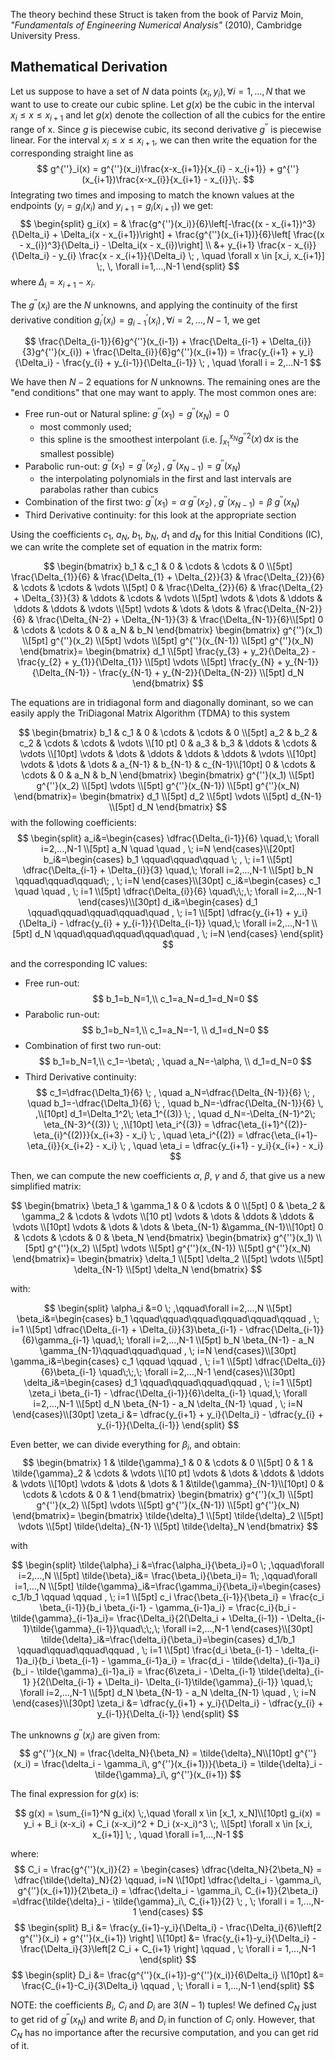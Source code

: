


The theory bechind these Struct is taken from the book of Parviz Moin, 
_"Fundamentals of Engineering Numerical Analysis"_ (2010), Cambridge University Press.

## Mathematical Derivation

Let us suppose to have a set of $N$ data points $(x_i, y_i), \forall i=1,...,N$ that we want
to use to create our cubic spline.
Let $g(x)$ be the cubic in the interval $x_i \leq x \leq x_{i+1}$ and let $g(x)$ denote the
collection of all the cubics for the entire range of x. Since $g$ is piecewise cubic,
its second derivative $g^{''}$ is piecewise linear. 
For the interval $x_i \leq x \leq x_{i+1}$, we
can then write the equation for the corresponding straight line as
$$
g^{''}_i(x) = g^{''}(x_i)\frac{x-x_{i+1}}{x_{i} - x_{i+1}} + g^{''}(x_{i+1})\frac{x-x_{i}}{x_{i+1} - x_{i}}\;.
$$
Integrating two times and imposing to match the known values at the endpoints 
($y_i = g_i(x_i)$ and $y_{i+1} = g_i(x_{i+1})$) we get:
$$
\begin{split}
g_i(x) = 
    & \frac{g^{''}(x_i)}{6}\left[-\frac{(x - x_{i+1})^3}{\Delta_i} + \Delta_i(x - x_{i+1})\right] + \frac{g^{''}(x_{i+1})}{6}\left[ \frac{(x - x_{i})^3}{\Delta_i} - \Delta_i(x - x_{i})\right] \\
    &+ y_{i+1} \frac{x - x_{i}}{\Delta_i} - y_{i} \frac{x - x_{i+1}}{\Delta_i} \; , 
    \quad \forall x \in [x_i, x_{i+1}] \;, \, \forall i=1,...,N-1 
\end{split}
$$
where $\Delta_i = x_{i+1} - x_i$.

The $g^{''}(x_i)$ are the $N$ unknowns, and applying the continuity of the first derivative condition 
$g^{'}_i(x_i) = g^{'}_{i-1}(x_i) \, , \forall i=2,...,N-1$, we get

$$
\frac{\Delta_{i-1}}{6}g^{''}(x_{i-1}) + 
\frac{\Delta_{i-1} + \Delta_{i}}{3}g^{''}(x_{i}) +
\frac{\Delta_{i}}{6}g^{''}(x_{i+1}) =
\frac{y_{i+1} + y_i}{\Delta_i} - \frac{y_{i} + y_{i-1}}{\Delta_{i-1}}  \; , \quad \forall i = 2,...N-1
$$

We have then $N-2$ equations for $N$ unknowns. The remaining ones are the "end conditions" that one may want to apply.
The most common ones are:
- Free run-out or Natural spline: $g^{''}(x_1)=g^{''}(x_N)=0$
  - most commonly used;
  - this spline is the smoothest interpolant (i.e. $\int_{x_1}^{x_N}g^{''2}(x)\, \mathrm{d}x$ is the smallest possible)
- Parabolic run-out: $g^{''}(x_1)=g^{''}(x_2) \, , \; g^{''}(x_{N-1}) = g^{''}(x_N)$
  - the interpolating polynomials in the first and last intervals are parabolas rather than cubics
- Combination of the first two: $g^{''}(x_1)=\alpha \ g^{''}(x_2) \, , \; g^{''}(x_{N-1}) = \beta \ g^{''}(x_N)$
- Third Derivative continuity: for this look at the appropriate section

Using the coefficients $c_1$, $a_N$, $b_1$, $b_N$, $d_1$ and $d_N$ for this Initial Conditions (IC), we can write the complete set of equation in the matrix form:



$$
\begin{bmatrix}
    b_1 & c_1 & 0 & \cdots & \cdots & 0 \\[5pt]
    \frac{\Delta_{1}}{6}  & \frac{\Delta_{1} + \Delta_{2}}{3} & \frac{\Delta_{2}}{6} & \cdots & \cdots & \vdots \\[5pt]
    0 & \frac{\Delta_{2}}{6}  & \frac{\Delta_{2} + \Delta_{3}}{3} &  \ddots & \cdots & \vdots \\[5pt]
     \vdots & \dots & \ddots & \ddots & \ddots & \vdots \\[5pt]
    \vdots & \dots & \dots & \frac{\Delta_{N-2}}{6} & \frac{\Delta_{N-2} + \Delta_{N-1}}{3} & \frac{\Delta_{N-1}}{6}\\[5pt]
    0 & \cdots & \cdots & 0 & a_N & b_N
\end{bmatrix}
\begin{bmatrix}
    g^{''}(x_1) \\[5pt]
    g^{''}(x_2) \\[5pt]
    \vdots \\[5pt]
    g^{''}(x_{N-1}) \\[5pt]
    g^{''}(x_N)
\end{bmatrix}=
\begin{bmatrix}
    d_1 \\[5pt]
    \frac{y_{3} + y_2}{\Delta_2} - \frac{y_{2} + y_{1}}{\Delta_{1}} \\[5pt]
    \vdots \\[5pt]
    \frac{y_{N} + y_{N-1}}{\Delta_{N-1}} - \frac{y_{N-1} + y_{N-2}}{\Delta_{N-2}} \\[5pt]
    d_N
\end{bmatrix}
$$

The equations are in tridiagonal form and diagonally dominant, so we can easily apply the TriDiagonal Matrix Algorithm (TDMA) to this system

$$
\begin{bmatrix}
    b_1 & c_1 & 0 & \cdots & \cdots & 0 \\[5pt]
    a_2  & b_2 & c_2 & \cdots & \cdots & \vdots \\[10 pt]
    0 & a_3  & b_3 &  \ddots & \cdots & \vdots \\[10pt]
     \vdots & \dots & \ddots & \ddots & \ddots & \vdots \\[10pt]
    \vdots & \dots & \dots & a_{N-1} & b_{N-1} & c_{N-1}\\[10pt]
    0 & \cdots & \cdots & 0 & a_N & b_N
\end{bmatrix}
\begin{bmatrix}
    g^{''}(x_1) \\[5pt]
    g^{''}(x_2) \\[5pt]
    \vdots \\[5pt]
    g^{''}(x_{N-1}) \\[5pt]
    g^{''}(x_N)
\end{bmatrix}=
\begin{bmatrix}
    d_1 \\[5pt]
    d_2 \\[5pt]
    \vdots \\[5pt]
    d_{N-1} \\[5pt]
    d_N
\end{bmatrix}
$$
with the following coefficients:
$$
\begin{split}
a_i&=\begin{cases}
        \dfrac{\Delta_{i-1}}{6} \quad,\; \forall i=2,...,N-1 \\[5pt]
        a_N  \quad \quad , \; i=N
    \end{cases}\\[20pt]
b_i&=\begin{cases}
        b_1  \qquad\qquad\qquad \; , \; i=1 \\[5pt]
        \dfrac{\Delta_{i-1} + \Delta_{i}}{3} \quad,\; \forall i=2,...,N-1 \\[5pt]
        b_N  \qquad\qquad\qquad\; , \; i=N
    \end{cases}\\[30pt]
c_i&=\begin{cases}
        c_1  \quad \quad , \; i=1 \\[5pt]
        \dfrac{\Delta_{i}}{6} \quad\;\;,\; \forall i=2,...,N-1
    \end{cases}\\[30pt]
d_i&=\begin{cases}
        d_1  \qquad\qquad\qquad\qquad\quad , \; i=1 \\[5pt]
        \dfrac{y_{i+1} + y_i}{\Delta_i} - \dfrac{y_{i} + y_{i-1}}{\Delta_{i-1}} \quad,\; \forall i=2,...,N-1 \\[5pt]
        d_N  \qquad\qquad\qquad\qquad\quad , \; i=N
    \end{cases}
\end{split}
$$

and the corresponding IC values:
- Free run-out: 
  $$
  b_1=b_N=1,\\ c_1=a_N=d_1=d_N=0
  $$
- Parabolic run-out: 
  $$
    b_1=b_N=1,\\ c_1=a_N=-1, \\ d_1=d_N=0
  $$
- Combination of first two run-out: 
  $$
    b_1=b_N=1,\\ c_1=-\beta\; , \quad a_N=-\alpha, \\ d_1=d_N=0
  $$
- Third Derivative continuity: 
  $$
    c_1=\dfrac{\Delta_1}{6} \; , \quad 
    a_N=\dfrac{\Delta_{N-1}}{6} \; , \quad
    b_1=-\dfrac{\Delta_1}{6} \; , \quad 
    b_N=-\dfrac{\Delta_{N-1}}{6} \, ,\\[10pt]
    d_1=\Delta_1^2\; \eta_1^{(3)} \; , \quad 
    d_N=-\Delta_{N-1}^2\; \eta_{N-3}^{(3)}  \; ,\\[10pt]
    \eta_i^{(3)} = \dfrac{\eta_{i+1}^{(2)}-\eta_{i}^{(2)}}{x_{i+3} - x_i} \; , \quad 
    \eta_i^{(2)} = \dfrac{\eta_{i+1}-\eta_{i}}{x_{i+2} - x_i} \; , \quad
    \eta_i = \dfrac{y_{i+1} - y_i}{x_{i+} - x_i}
  $$


Then, we can compute the new coefficients $\alpha$, $\beta$, $\gamma$ and $\delta$, that give us a new simplified matrix:

$$
\begin{bmatrix}
    \beta_1 & \gamma_1 & 0  & \cdots & 0 \\[5pt]
    0  & \beta_2 & \gamma_2 & \cdots & \vdots \\[10 pt]
    \vdots & \dots & \ddots & \ddots & \vdots \\[10pt]
    \vdots & \dots & \dots  & \beta_{N-1} &\gamma_{N-1}\\[10pt]
    0 & \cdots & \cdots & 0 & \beta_N
\end{bmatrix}
\begin{bmatrix}
    g^{''}(x_1) \\[5pt]
    g^{''}(x_2) \\[5pt]
    \vdots \\[5pt]
    g^{''}(x_{N-1}) \\[5pt]
    g^{''}(x_N)
\end{bmatrix}=
\begin{bmatrix}
    \delta_1 \\[5pt]
    \delta_2 \\[5pt]
    \vdots \\[5pt]
    \delta_{N-1} \\[5pt]
    \delta_N
\end{bmatrix}
$$

with:

$$
\begin{split}
\alpha_i &=0 \; ,\qquad\forall i=2,...,N \\[5pt]
\beta_i&=\begin{cases}
        b_1  \qquad\qquad\qquad\qquad\qquad\qquad , \; i=1 \\[5pt]
        \dfrac{\Delta_{i-1} + \Delta_{i}}{3}\beta_{i-1} - \dfrac{\Delta_{i-1}}{6}\gamma_{i-1} \quad,\; \forall i=2,...,N-1 \\[5pt]
        b_N \beta_{N-1} - a_N \gamma_{N-1}\qquad\qquad\quad , \; i=N
    \end{cases}\\[30pt]
\gamma_i&=\begin{cases}
        c_1  \qquad \qquad , \; i=1 \\[5pt]
        \dfrac{\Delta_{i}}{6}\beta_{i-1} \quad\;\;,\; \forall i=2,...,N-1
    \end{cases}\\[30pt]
\delta_i&=\begin{cases}
        d_1  \qquad\qquad\qquad\qquad , \; i=1 \\[5pt]
        \zeta_i \beta_{i-1} - \dfrac{\Delta_{i-1}}{6}\delta_{i-1} \quad,\; \forall i=2,...,N-1 \\[5pt]
        d_N \beta_{N-1} - a_N \delta_{N-1}  \quad , \; i=N
    \end{cases}\\[30pt]
\zeta_i &= \dfrac{y_{i+1} + y_i}{\Delta_i} - \dfrac{y_{i} + y_{i-1}}{\Delta_{i-1}}
\end{split}
$$

Even better, we can divide everything for $\beta_i$, and obtain:
$$
\begin{bmatrix}
    1 & \tilde{\gamma}_1 & 0  & \cdots & 0 \\[5pt]
    0  & 1 & \tilde{\gamma}_2 & \cdots & \vdots \\[10 pt]
    \vdots & \dots & \ddots & \ddots & \vdots \\[10pt]
    \vdots & \dots & \dots  & 1 &\tilde{\gamma}_{N-1}\\[10pt]
    0 & \cdots & \cdots & 0 & 1
\end{bmatrix}
\begin{bmatrix}
    g^{''}(x_1) \\[5pt]
    g^{''}(x_2) \\[5pt]
    \vdots \\[5pt]
    g^{''}(x_{N-1}) \\[5pt]
    g^{''}(x_N)
\end{bmatrix}=
\begin{bmatrix}
    \tilde{\delta}_1 \\[5pt]
    \tilde{\delta}_2 \\[5pt]
    \vdots \\[5pt]
    \tilde{\delta}_{N-1} \\[5pt]
    \tilde{\delta}_N
\end{bmatrix}
$$

with

$$
\begin{split}
\tilde{\alpha}_i &=\frac{\alpha_i}{\beta_i}=0 \; ,\qquad\forall i=2,...,N \\[5pt]
\tilde{\beta}_i&= \frac{\beta_i}{\beta_i}= 1\; ,\qquad\forall i=1,...,N \\[5pt]
\tilde{\gamma}_i&=\frac{\gamma_i}{\beta_i}=\begin{cases}
        c_1/b_1  \qquad \qquad , \; i=1 \\[5pt]
        c_i \frac{\beta_{i-1}}{\beta_i} = 
        \frac{c_i \beta_{i-1}}{b_i \beta_{i-1} - \gamma_{i-1}a_i} = \frac{c_i}{b_i - \tilde{\gamma}_{i-1}a_i}= \frac{\Delta_i}{2(\Delta_i + \Delta_{i-1}) - \Delta_{i-1}\tilde{\gamma}_{i-1}}\quad\;\;,\; \forall i=2,...,N-1
    \end{cases}\\[30pt]
\tilde{\delta}_i&=\frac{\delta_i}{\beta_i}=\begin{cases}
        d_1/b_1  \qquad\qquad\qquad\qquad , \; i=1 \\[5pt]
        \frac{d_i \beta_{i-1} - \delta_{i-1}a_i}{b_i \beta_{i-1} - \gamma_{i-1}a_i} = \frac{d_i - \tilde{\delta}_{i-1}a_i}{b_i - \tilde{\gamma}_{i-1}a_i} = \frac{6\zeta_i - \Delta_{i-1} \tilde{\delta}_{i-1} }{2(\Delta_{i-1} + \Delta_i)- \Delta_{i-1}\tilde{\gamma}_{i-1}} \quad,\; \forall i=2,...,N-1 \\[5pt]
        d_N \beta_{N-1} - a_N \delta_{N-1}  \quad , \; i=N
    \end{cases}\\[30pt]
\zeta_i &= \dfrac{y_{i+1} + y_i}{\Delta_i} - \dfrac{y_{i} + y_{i-1}}{\Delta_{i-1}}
\end{split}
$$

The unknowns $g^{''}(x_i)$ are given from:
$$
g^{''}(x_N) = \frac{\delta_N}{\beta_N} = \tilde{\delta}_N\\[10pt]
g^{''}(x_i) = \frac{\delta_i - \gamma_i\, g^{''}(x_{i+1})}{\beta_i} = \tilde{\delta}_i - \tilde{\gamma}_i\, g^{''}(x_{i+1})
$$

The final expression for $g(x)$ is:

$$
g(x) = \sum_{i=1}^N g_i(x) \;,\quad \forall x \in [x_1, x_N]\\[10pt]
g_i(x) = y_i + B_i (x-x_i) + C_i (x-x_i)^2 + D_i (x-x_i)^3 \;, \\[5pt]
\forall x \in [x_i, x_{i+1}] \; , \quad \forall i=1,...,N-1
$$

where:
$$
C_i = \frac{g^{''}(x_i)}{2} = \begin{cases}
    \dfrac{\delta_N}{2\beta_N} = \dfrac{\tilde{\delta}_N}{2} \qquad, i=N \\[10pt]
    \dfrac{\delta_i - \gamma_i\, g^{''}(x_{i+1})}{2\beta_i} = \dfrac{\delta_i - \gamma_i\, C_{i+1}}{2\beta_i} =\dfrac{\tilde{\delta}_i - \tilde{\gamma}_i\, C_{i+1}}{2} \; , \; \forall i = 1,...,N-1
\end{cases}
$$
$$
\begin{split}
B_i &= \frac{y_{i+1}-y_i}{\Delta_i} - \frac{\Delta_i}{6}\left[2 g^{''}(x_i) + g^{''}(x_{i+1}) \right] \\[10pt]
&= \frac{y_{i+1}-y_i}{\Delta_i} - \frac{\Delta_i}{3}\left[2 C_i + C_{i+1} \right] \qquad , \; \forall i = 1,...,N-1
\end{split}
$$
$$
\begin{split}
D_i &= \frac{g^{''}(x_{i+1})-g^{''}(x_i)}{6\Delta_i} \\[10pt]
&= \frac{C_{i+1}-C_i}{3\Delta_i} \qquad , \; \forall i = 1,...,N-1
\end{split}
$$

NOTE: the coefficients $B_i$, $C_i$ and $D_i$ are $3(N-1)$ tuples! We defined $C_N$ just to get rid of $g^{''}(x_N)$ and write $B_i$ and $D_i$ in function of $C_i$ only. However, that $C_N$ has no importance after the recursive computation, and you can get rid of it.